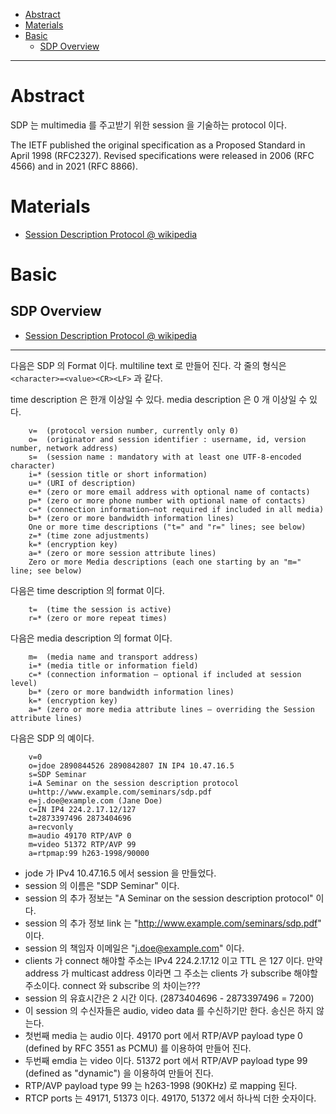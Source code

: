 - [Abstract](#abstract)
- [Materials](#materials)
- [Basic](#basic)
  - [SDP Overview](#sdp-overview)

----

# Abstract

SDP 는 multimedia 를 주고받기 위한 session 을 기술하는 protocol 이다. 

The IETF published the original specification as a Proposed Standard in April 1998 (RFC2327). Revised specifications were released in 2006 (RFC 4566) and in 2021 (RFC 8866).

# Materials

* [Session Description Protocol @ wikipedia](https://en.wikipedia.org/wiki/Session_Description_Protocol)

# Basic

## SDP Overview

* [Session Description Protocol @ wikipedia](https://en.wikipedia.org/wiki/Session_Description_Protocol)

----

다음은 SDP 의 Format 이다. multiline text 로 만들어 진다. 각 줄의 형식은 `<character>=<value><CR><LF>` 과 같다. 

time description 은 한개 이상일 수 있다. media description 은 0 개 이상일 수 있다. 

```
    v=  (protocol version number, currently only 0)
    o=  (originator and session identifier : username, id, version number, network address)
    s=  (session name : mandatory with at least one UTF-8-encoded character)
    i=* (session title or short information)
    u=* (URI of description)
    e=* (zero or more email address with optional name of contacts)
    p=* (zero or more phone number with optional name of contacts)
    c=* (connection information—not required if included in all media)
    b=* (zero or more bandwidth information lines)
    One or more time descriptions ("t=" and "r=" lines; see below)
    z=* (time zone adjustments)
    k=* (encryption key)
    a=* (zero or more session attribute lines)
    Zero or more Media descriptions (each one starting by an "m=" line; see below)
```

다음은 time description 의 format 이다.

```
    t=  (time the session is active)
    r=* (zero or more repeat times)
```

다음은 media description 의 format 이다.

```
    m=  (media name and transport address)
    i=* (media title or information field)
    c=* (connection information — optional if included at session level)
    b=* (zero or more bandwidth information lines)
    k=* (encryption key)
    a=* (zero or more media attribute lines — overriding the Session attribute lines)
```

다음은 SDP 의 예이다.

```
    v=0
    o=jdoe 2890844526 2890842807 IN IP4 10.47.16.5
    s=SDP Seminar
    i=A Seminar on the session description protocol
    u=http://www.example.com/seminars/sdp.pdf
    e=j.doe@example.com (Jane Doe)
    c=IN IP4 224.2.17.12/127
    t=2873397496 2873404696
    a=recvonly
    m=audio 49170 RTP/AVP 0
    m=video 51372 RTP/AVP 99
    a=rtpmap:99 h263-1998/90000
```

* jode 가 IPv4 10.47.16.5 에서 session 을 만들었다.
* session 의 이름은 "SDP Seminar" 이다.
* session 의 추가 정보는 "A Seminar on the session description protocol" 이다.
* session 의 추가 정보 link 는 "http://www.example.com/seminars/sdp.pdf" 이다.
* session 의 책임자 이메일은 "j.doe@example.com" 이다.
* clients 가 connect 해야할 주소는 IPv4 224.2.17.12 이고 TTL 은 127 이다. 만약 address 가 multicast address 이라면 그 주소는 clients 가 subscribe 해야할 주소이다. connect 와 subscribe 의 차이는???
* session 의 유효시간은 2 시간 이다. (2873404696 - 2873397496 = 7200)
* 이 session 의 수신자들은 audio, video data 를 수신하기만 한다. 송신은 하지 않는다.
* 첫번째 media 는 audio 이다. 49170 port 에서 RTP/AVP payload type 0 (defined by RFC 3551 as PCMU) 를 이용하여 만들어 진다.
* 두번째 emdia 는 video 이다. 51372 port 에서 RTP/AVP payload type 99 (defined as "dynamic") 을 이용하여 만들어 진다.
* RTP/AVP payload type 99 는 h263-1998 (90KHz) 로 mapping 된다.
* RTCP ports 는 49171, 51373 이다. 49170, 51372 에서 하나씩 더한 숫자이다.
